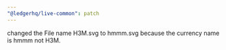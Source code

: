 ```yaml
---
"@ledgerhq/live-common": patch
---
```


changed the File name H3M.svg to hmmm.svg because the currency name is hmmm not H3M.
